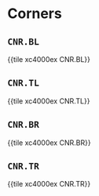 # Corners


## `CNR.BL`

{{tile xc4000ex CNR.BL}}


## `CNR.TL`

{{tile xc4000ex CNR.TL}}


## `CNR.BR`

{{tile xc4000ex CNR.BR}}


## `CNR.TR`

{{tile xc4000ex CNR.TR}}
